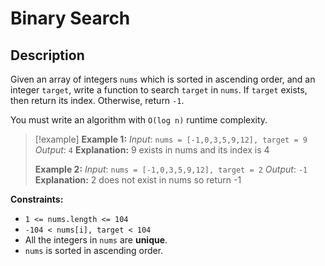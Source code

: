 # Binary Search

## Description
Given an array of integers `nums` which is sorted in ascending order, and an integer `target`, write a function to search `target` in `nums`. If `target` exists, then return its index. Otherwise, return `-1`.

You must write an algorithm with `O(log n)` runtime complexity.

> [!example]
> **Example 1:**
>_Input_: `nums = [-1,0,3,5,9,12], target = 9`
>_Output_: `4`
>**Explanation:** 9 exists in nums and its index is 4
>
>**Example 2:**
>_Input_: `nums = [-1,0,3,5,9,12], target = 2`
>_Output_: `-1`
>**Explanation:** 2 does not exist in nums so return -1

**Constraints:**
- `1 <= nums.length <= 104`
- `-104 < nums[i], target < 104`
- All the integers in `nums` are **unique**.
- `nums` is sorted in ascending order.
